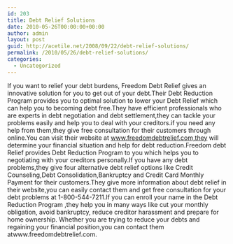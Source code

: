 ```yaml
---
id: 203
title: Debt Relief Solutions
date: 2010-05-26T00:00:00+00:00
author: admin
layout: post
guid: http://acetile.net/2008/09/22/debt-relief-solutions/
permalink: /2010/05/26/debt-relief-solutions/
categories:
  - Uncategorized
---
```

If you want to relief your debt burdens, Freedom Debt Relief gives an innovative solution for you to get out of your debt.Their Debt Reduction Program provides you to optimal solution to lower your Debt Relief which can help you to becoming debt free.They have efficient professionals who are experts in debt negotiation and debt settlement,they can tackle your problems easily and help you to deal with your creditors.if you need any help from them,they give free consultation for their customers through online.You can visit their website at www.freedomdebtrelief.com,they will determine your financial situation and help for debt reduction.Freedom debt Relief provides Debt Reduction Program to you which helps you to negotiating with your creditors personally.If you have any debt problems,they give four alternative debt relief options like Credit Counseling,Debt Consolidation,Bankruptcy and Credit Card Monthly Payment for their customers.They give more information about debt relief in their website,you can easily contact them and get free consultation for your debt problems at 1-800-544-7211.If you can enroll your name in the Debt Reduction Program ,they help you in many ways like cut your monthly obligation, avoid bankruptcy, reduce creditor harassment and prepare for home ownership. Whether you are trying to reduce your debts and regaining your financial position,you can contact them atwww.freedomdebtrelief.com.